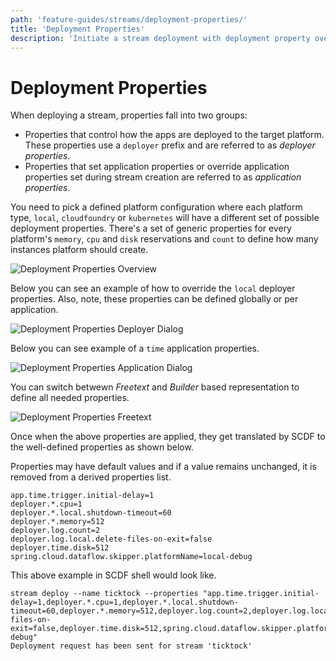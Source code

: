 ```yaml
---
path: 'feature-guides/streams/deployment-properties/'
title: 'Deployment Properties'
description: 'Initiate a stream deployment with deployment property overrides'
---
```


# Deployment Properties

When deploying a stream, properties fall into two groups:

- Properties that control how the apps are deployed to the target platform. These properties use a `deployer` prefix and are referred to as _deployer properties_.
- Properties that set application properties or override application properties set during stream creation are referred to as _application properties_.

You need to pick a defined platform configuration where each platform type, `local`, `cloudfoundry` or `kubernetes` will have a different set of possible deployment properties. There's a set of generic properties for every platform's `memory`, `cpu` and `disk` reservations and `count` to define how many instances platform should create.

![Deployment Properties Overview](images/deployment-properties-1.png)

Below you can see an example of how to override the `local` deployer properties. Also, note, these properties can be defined globally or per application.

![Deployment Properties Deployer Dialog](images/deployment-properties-2.png)

Below you can see example of a `time` application properties.

![Deployment Properties Application Dialog](images/deployment-properties-4.png)

You can switch betwewn _Freetext_ and _Builder_ based representation to define all needed properties.

![Deployment Properties Freetext](images/deployment-properties-3.png)

Once when the above properties are applied, they get translated by SCDF to the well-defined properties as shown below.

<!--NOTE-->

Properties may have default values and if a value remains unchanged, it is removed from a derived properties list.

<!--END_NOTE-->

```
app.time.trigger.initial-delay=1
deployer.*.cpu=1
deployer.*.local.shutdown-timeout=60
deployer.*.memory=512
deployer.log.count=2
deployer.log.local.delete-files-on-exit=false
deployer.time.disk=512
spring.cloud.dataflow.skipper.platformName=local-debug
```

This above example in SCDF shell would look like.

```
stream deploy --name ticktock --properties "app.time.trigger.initial-delay=1,deployer.*.cpu=1,deployer.*.local.shutdown-timeout=60,deployer.*.memory=512,deployer.log.count=2,deployer.log.local.delete-files-on-exit=false,deployer.time.disk=512,spring.cloud.dataflow.skipper.platformName=local-debug"
Deployment request has been sent for stream 'ticktock'
```
